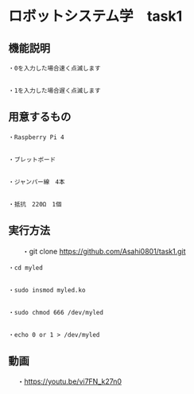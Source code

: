 # ロボットシステム学　task1

## 機能説明


  
  
    ・0を入力した場合速く点滅します
  
  
    ・1を入力した場合遅く点滅します
  
  
  
## 用意するもの




    ・Raspberry Pi 4
 
 
    ・ブレットボード
  
  
    ・ジャンパー線　4本
  
  
    ・抵抗　220Ω　1個
  


## 実行方法



　　・git clone https://github.com/Asahi0801/task1.git
 
 
    ・cd myled
  
  
    ・sudo insmod myled.ko
  
  
    ・sudo chmod 666 /dev/myled
  
  
    ・echo 0 or 1 > /dev/myled
    
    
 ## 動画

　
    ・https://youtu.be/vi7FN_k27n0
